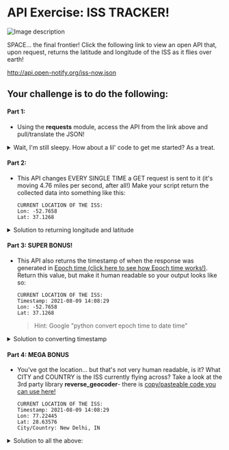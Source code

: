# API Exercise: ISS TRACKER!

![Image description](https://www.esa.int/var/esa/storage/images/esa_multimedia/images/2020/11/international_space_station/22293527-2-eng-GB/International_Space_Station_pillars.gif)

SPACE... the final frontier! Click the following link to view an open API that, upon request, returns the latitude and longitude of the ISS as it flies over earth!

http://api.open-notify.org/iss-now.json

## Your challenge is to do the following:

#### Part 1: 
- Using the **requests** module, access the API from the link above and pull/translate the JSON!

<details>
<summary>Wait, I'm still sleepy. How about a lil' code to get me started? As a treat.</summary>

```python
#!/usr/bin/env python3
"""Returning the location of the ISS in latitude/longitude"""
import requests
    
URL= "http://api.open-notify.org/iss-now.json"
def main():
    resp= requests.get(URL).json()

if __name__ == "__main__":
    main()
```
    
</details>

#### Part 2: 
- This API changes EVERY SINGLE TIME a GET request is sent to it (it's moving 4.76 miles per second, after all!) Make your script return the collected data into something like this:
    
    ```
    CURRENT LOCATION OF THE ISS:
    Lon: -52.7658
    Lat: 37.1268
    ```

<details>
<summary>Solution to returning longitude and latitude</summary>

```python
#!/usr/bin/env python3
"""Returning the location of the ISS in latitude/longitude"""
import requests
    
URL= "http://api.open-notify.org/iss-now.json"
def main():
    resp= requests.get(URL).json()
    
    # SOLUTION TO PART 2
    lon= resp["iss_position"]["longitude"]
    lat= resp["iss_position"]["latitude"]
    
    print(f"""
    CURRENT LOCATION OF THE ISS:
    Lon: {lon}
    Lat: {lat}
    """)

if __name__ == "__main__":
    main()
```
    
</details>

#### Part 3: SUPER BONUS!
- This API also returns the timestamp of when the response was generated in [Epoch time (click here to see how Epoch time works!)](https://www.epochconverter.com/). Return this value, but make it human readable so your output looks like so:

    ```
    CURRENT LOCATION OF THE ISS:
    Timestamp: 2021-08-09 14:08:29
    Lon: -52.7658
    Lat: 37.1268
    ```

    > Hint: Google "python convert epoch time to date time"

<details>
<summary>Solution to converting timestamp</summary>

```python
#!/usr/bin/env python3
"""Returning the location of the ISS in latitude/longitude"""
import requests
import datetime

URL= "http://api.open-notify.org/iss-now.json"
def main():
    resp= requests.get(URL).json()
    

    lon= resp["iss_position"]["longitude"]
    lat= resp["iss_position"]["latitude"]

    # SOLUTION TO PART 3
    # import datetime added above
    ts= resp["timestamp"]
    ts = datetime.datetime.fromtimestamp(ts)
    
    print(f"""
    CURRENT LOCATION OF THE ISS:
    Timestamp: {ts}
    Lon: {lon}
    Lat: {lat}
    """)

if __name__ == "__main__":
    main()
```
    
</details>

#### Part 4: MEGA BONUS
- You've got the location... but that's not very human readable, is it? What CITY and COUNTRY is the ISS currently flying across? Take a look at the 3rd party library **reverse_geocoder**- there is [copy/pasteable code you can use here!](https://github.com/csfeeser/Python/blob/master/enrichment/geocoder.md)

    ```
    CURRENT LOCATION OF THE ISS:
    Timestamp: 2021-08-09 14:08:29
    Lon: 77.22445
    Lat: 28.63576
    City/Country: New Delhi, IN
    ```

<details>
<summary>Solution to all the above:</summary>

```python
#!/usr/bin/env python3
"""Returning the location of the ISS in latitude/longitude"""
import requests
import datetime
import reverse_geocoder as rg ## PART 4 SOLUTION
    
URL= "http://api.open-notify.org/iss-now.json"
    
def main():
    resp= requests.get(URL).json()
    

    lon= resp["iss_position"]["longitude"]
    lat= resp["iss_position"]["latitude"]
    ts= resp["timestamp"]
    ts = datetime.datetime.fromtimestamp(ts)

    # return an ordered dictionary using our lat/lon vars
    locator_resp= rg.search((lat, lon))

    # slice that object to return the city name only
    city= locator_resp[0]["name"]

    # slice the object again to return the country
    country= locator_resp[0]["cc"]

    print(f"""
    CURRENT LOCATION OF THE ISS:
    Timestamp: {ts}
    Lon: {lon}
    Lat: {lat}
    City/Country: {city}, {country}
    """)

if __name__ == "__main__":
    main()
```
</details>

